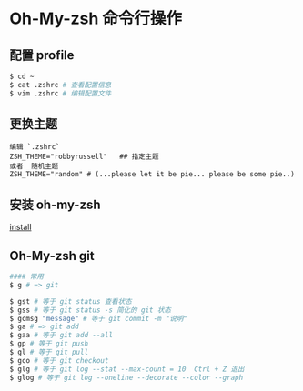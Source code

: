 # Oh-My-zsh 命令行操作
## 配置 profile
```sh
$ cd ~
$ cat .zshrc # 查看配置信息
$ vim .zshrc # 编辑配置文件
```
## 更换主题  
```
编辑 `.zshrc`   
ZSH_THEME="robbyrussell"   ## 指定主题
或者  随机主题
ZSH_THEME="random" # (...please let it be pie... please be some pie..)
```
## 安装 oh-my-zsh
[install](./term2.md)
## Oh-My-zsh git
```sh
#### 常用
$ g # => git

$ gst # 等于 git status 查看状态
$ gss # 等于 git status -s 简化的 git 状态
$ gcmsg "message" # 等于 git commit -m "说明"
$ ga # => git add
$ gaa # 等于 git add --all
$ gp # 等于 git push
$ gl # 等于 git pull
$ gco # 等于 git checkout
$ glg # 等于 git log --stat --max-count = 10  Ctrl + Z 退出
$ glog # 等于 git log --oneline --decorate --color --graph


```
